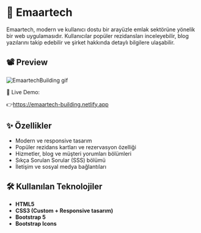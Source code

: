 # 🏢 Emaartech

Emaartech, modern ve kullanıcı dostu bir arayüzle emlak sektörüne yönelik bir web uygulamasıdır. Kullanıcılar popüler rezidansları inceleyebilir, blog yazılarını takip edebilir ve şirket hakkında detaylı bilgilere ulaşabilir.

## 📽️ Preview
![EmaartechBuilding gif](https://github.com/user-attachments/assets/ed4e53cc-0255-48d9-8347-8859a6d49628)

🔗 Live Demo:

👉https://emaartech-building.netlify.app


## ✨ Özellikler
- Modern ve responsive tasarım
- Popüler rezidans kartları ve rezervasyon özelliği
- Hizmetler, blog ve müşteri yorumları bölümleri
- Sıkça Sorulan Sorular (SSS) bölümü
- İletişim ve sosyal medya bağlantıları

## 🛠️ Kullanılan Teknolojiler
- **HTML5**
- **CSS3 (Custom + Responsive tasarım)**
- **Bootstrap 5**
- **Bootstrap Icons**
